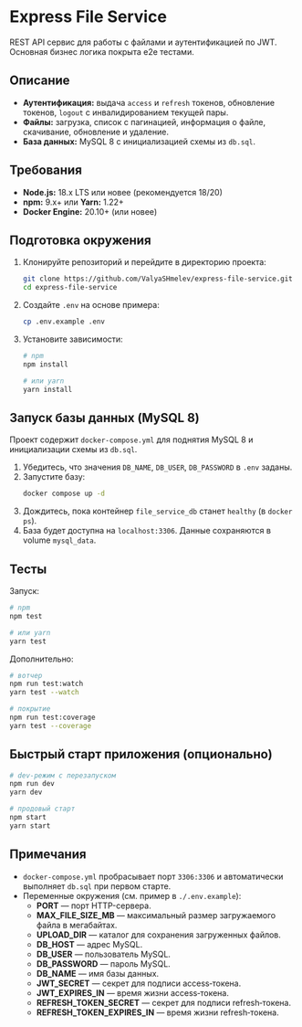 # Express File Service

REST API сервис для работы с файлами и аутентификацией по JWT. Основная бизнес логика покрыта e2e тестами.

## Описание
- **Аутентификация:** выдача `access` и `refresh` токенов, обновление токенов, `logout` с инвалидированием текущей пары.
- **Файлы:** загрузка, список с пагинацией, информация о файле, скачивание, обновление и удаление.
- **База данных:** MySQL 8 с инициализацией схемы из `db.sql`.

## Требования
- **Node.js:** 18.x LTS или новее (рекомендуется 18/20)
- **npm:** 9.x+ или **Yarn:** 1.22+
- **Docker Engine:** 20.10+ (или новее)

## Подготовка окружения
1. Клонируйте репозиторий и перейдите в директорию проекта:
   ```bash
   git clone https://github.com/ValyaSHmelev/express-file-service.git
   cd express-file-service
   ```
2. Создайте `.env` на основе примера:
   ```bash
   cp .env.example .env
   ```
3. Установите зависимости:
   ```bash
   # npm
   npm install

   # или yarn
   yarn install
   ```

## Запуск базы данных (MySQL 8)
Проект содержит `docker-compose.yml` для поднятия MySQL 8 и инициализации схемы из `db.sql`.

1. Убедитесь, что значения `DB_NAME`, `DB_USER`, `DB_PASSWORD` в `.env` заданы.
2. Запустите базу:
   ```bash
   docker compose up -d
   ```
3. Дождитесь, пока контейнер `file_service_db` станет `healthy` (в `docker ps`).
4. База будет доступна на `localhost:3306`. Данные сохраняются в volume `mysql_data`.

## Тесты

Запуск:
```bash
# npm
npm test

# или yarn
yarn test
```

Дополнительно:
```bash
# вотчер
npm run test:watch
yarn test --watch

# покрытие
npm run test:coverage
yarn test --coverage
```

## Быстрый старт приложения (опционально)
```bash
# dev-режим с перезапуском
npm run dev
yarn dev

# продовый старт
npm start
yarn start
```

## Примечания
- `docker-compose.yml` пробрасывает порт `3306:3306` и автоматически выполняет `db.sql` при первом старте.
- Переменные окружения (см. пример в `./.env.example`):
  - **PORT** — порт HTTP-сервера.
  - **MAX_FILE_SIZE_MB** — максимальный размер загружаемого файла в мегабайтах.
  - **UPLOAD_DIR** — каталог для сохранения загруженных файлов.
  - **DB_HOST** — адрес MySQL.
  - **DB_USER** — пользователь MySQL.
  - **DB_PASSWORD** — пароль MySQL.
  - **DB_NAME** — имя базы данных.
  - **JWT_SECRET** — секрет для подписи access‑токена.
  - **JWT_EXPIRES_IN** — время жизни access‑токена.
  - **REFRESH_TOKEN_SECRET** — секрет для подписи refresh‑токена.
  - **REFRESH_TOKEN_EXPIRES_IN** — время жизни refresh‑токена.

